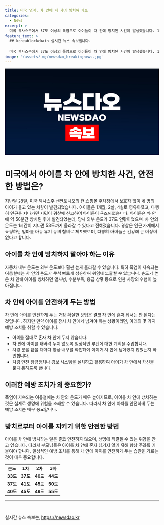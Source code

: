 ```yaml
---
title: 미국 엄마, 차 안에 세 자녀 방치해 체포 
categories:
  - News
excerpt: >
  미국 텍사스주에서 37도 이상의 폭염으로 아이들이 차 안에 방치된 사건이 발생했습니다. 1개월, 2살, 4살의 세 아이는 차 안에서 약 50분을 보냈고, 주변에서 울고 있는 것을 발견한 시민이 경찰에 신고하여 구조되었습니다. 엄마는 쇼핑 중이었고, 경찰에 의해 체포되었습니다. 차 안의 온도는 1시간이 지나면 53도까지 올라간다고 하며, 아이들은 다행히 건강에 이상이 없는 것으로 알려졌습니다. (총 148자)
feature_text: >
  ## koreablockchain 실시간 뉴스 속보입니다.

  미국 텍사스주에서 37도 이상의 폭염으로 아이들이 차 안에 방치된 사건이 발생했습니다. 1개월, 2살, 4살의 세 아이는 차 안에서 약 50분을 보냈고, 주변에서 울고 있는 것을 발견한 시민이 경찰에 신고하여 구조되었습니다. 엄마는 쇼핑 중이었고, 경찰에 의해 체포되었습니다. 차 안의 온도는 1시간이 지나면 53도까지 올라간다고 하며, 아이들은 다행히 건강에 이상이 없는 것으로 알려졌습니다. (총 148자)
image: '/assets/img/newsdao_breakingnews.jpg'
---
```


<p><img src="/assets/img/newsdao_breakingnews.jpg" alt="koreablockchain 속보" /></p>

<h1>미국에서 아이를 차 안에 방치한 사건, 안전한 방법은?</h1>

<p data-ke-size="size16">지난달 28일, 미국 텍사스주 샌안토니오의 한 쇼핑몰 주차장에서 보호자 없이 세 명의 아이가 울고 있는 차량이 발견되었습니다. 아이들은 1개월, 2살, 4살로 영유아였고, 다행히 인근을 지나가던 시민이 경찰에 신고하여 아이들이 구조되었습니다. 아이들은 차 안에 약 50분간 방치된 후에 발견되었는데, 당시 외부 온도가 37도 안팎이었으며, 차 안의 온도는 1시간이 지나면 53도까지 올라갈 수 있다고 전해졌습니다. 경찰은 인근 가게에서 쇼핑하던 엄마를 아동 유기 등의 혐의로 체포했으며, 다행히 아이들은 건강에 큰 이상이 없다고 합니다.</p>

<h2 data-ke-size="size26">아이를 차 안에 방치하지 말아야 하는 이유</h2>

<p data-ke-size="size16">자동차 내부 온도는 외부 온도보다 훨씬 높게 올라갈 수 있습니다. 특히 폭염이 지속되는 여름철에는 차 안의 온도가 무척 빠르게 상승하여 위험에 노출될 수 있습니다. 온도가 높은 차 안에 아이를 방치하면 열사병, 수분부족, 응급 상황 등으로 인한 사망의 위험이 높아집니다.</p>

<h2 data-ke-size="size26">차 안에 아이를 안전하게 두는 방법</h2>

<p data-ke-size="size16">차 안에 아이를 안전하게 두는 가장 확실한 방법은 결코 차 안에 혼자 둬서는 안 된다는 것입니다. 하지만 만약 아이를 잠시 차 안에서 남겨야 하는 상황이라면, 아래의 몇 가지 예방 조치를 취할 수 있습니다.</p>

<ul>
    <li>아이를 절대로 혼자 차 안에 두지 않습니다.</li>
    <li>차 안에 아이를 내버려 두지 않도록 일상적인 루틴에 대한 계획을 수립합니다.</li>
    <li>차량 문을 닫을 때마다 항상 내부를 확인하여 아이가 차 안에 남아있지 않았는지 확인합니다.</li>
    <li>차량 안전 잠금장치나 경보 시스템을 설치하고 활용하여 아이가 차 안에서 자신을 풀지 못하도록 합니다.</li>
</ul>

<h2 data-ke-size="size26">이러한 예방 조치가 왜 중요한가?</h2>

<p data-ke-size="size16">폭염이 지속되는 여름철에는 차 안의 온도가 매우 높아지므로, 아이를 차 안에 방치하는 것은 실제로 생명에 위험을 초래할 수 있습니다. 따라서 차 안에 아이를 안전하게 두는 예방 조치는 매우 중요합니다.</p>

<h2 data-ke-size="size26">방치로부터 아이를 지키기 위한 안전한 방법</h2>

<p data-ke-size="size16">아이를 차 안에 방치하는 일은 결코 안전하지 않으며, 생명에 직결될 수 있는 위험을 안고 있습니다. 따라서 부모님들은 아이를 차 안에 혼자 남기지 않기 위해 항상 주의를 기울여야 합니다. 일상적인 예방 조치를 통해 차 안에 아이를 안전하게 두는 습관을 기르는 것이 매우 중요합니다.</p>

<table>
    <tr>
        <td style="text-align: center; height: 17px;"><b>온도</b></td>
        <td style="text-align: center; height: 17px;"><b>1차</b></td>
        <td style="text-align: center; height: 17px;"><b>2차</b></td>
        <td style="text-align: center; height: 17px;"><b>3차</b></td>
    </tr>
    <tr>
        <td style="text-align: center; height: 17px;"><b>33도</b></td>
        <td style="text-align: center; height: 17px;"><b>37도</b></td>
        <td style="text-align: center; height: 17px;"><b>40도</b></td>
        <td style="text-align: center; height: 17px;"><b>44도</b></td>
    </tr>
    <tr>
        <td style="text-align: center; height: 17px;"><b>37도</b></td>
        <td style="text-align: center; height: 17px;"><b>41도</b></td>
        <td style="text-align: center; height: 17px;"><b>45도</b></td>
        <td style="text-align: center; height: 17px;"><b>50도</b></td>
    </tr>
    <tr>
        <td style="text-align: center; height: 17px;"><b>40도</b></td>
        <td style="text-align: center; height: 17px;"><b>45도</b></td>
        <td style="text-align: center; height: 17px;"><b>49도</b></td>
        <td style="text-align: center; height: 17px;"><b>55도</b></td>
    </tr>
</table>

<hr>

<p data-ke-size="size16">&nbsp;</p>
실시간 뉴스 속보는, <a href="https://newsdao.kr" rel="dofollow">https://newsdao.kr</a>


